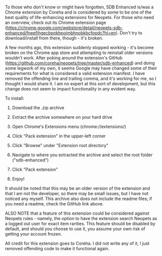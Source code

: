 To those who don't know or might have forgotten, SDB Enhanced is/was a Chrome extension by Coreha and is considered by some to be one of the best quality of life-enhancing extensions for Neopets. For those who need an overview, check out its Chrome extension page (https://chrome.google.com/webstore/detail/neopets-sdb-enhanced/fneefihgecbpnkhpoimbhnobkbcfopdc?hl=en). Don't try to download/install from there, though - it's broken.

A few months ago, this extension suddenly stopped working - it's become broken on the Chrome app store and attempting to reinstall older versions wouldn't work. After poking around the extension's GitHub (https://github.com/coreha/neopets/tree/master/sdb-enhanced) and doing some legwork of my own, it seems Google may have changed some of their requirements for what is considered a valid extension manifest. I have removed the offending line and trailing comma, and it's working for me, so I thought I would share it. I am no expert at this sort of development, but this change does not seem to impact functionality in any evident way.

To install:

1. Download the .zip archive

2. Extract the archive somewhere on your hard drive

3. Open Chrome's Extensions menu (chrome://extensions/)

4. Click "Pack extension" in the upper-left corner

5. Click "Browse" under "Extension root directory"

6. Navigate to where you extracted the archive and select the root folder ("sdb-enhanced")

7. Click "Pack extension"

8. Enjoy!

It should be noted that this may be an older version of the extension and that I am not the developer, so there may be small issues, but I have not noticed any myself. This archive also does not include the readme files; if you need a readme, check the GitHub link above.

ALSO NOTE that a feature of this extension could be considered against Neopets rules - namely, the option to have the extension search Neopets as a logged out user for exact item rarities. This feature should be disabled by default, and should you choose to use it, you assume your own risk of getting your account frozen.

All credit for this extension goes to Coreha. I did not write any of it, I just removed offending code to make it functional again.
